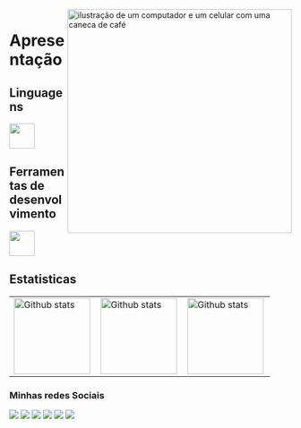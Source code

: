 <img src="https://github.com/CarlosRebeloo/CarlosRebeloo/assets/126520995/8738daef-1e8c-4a22-aa5b-2fa1b8571dee" alt="ilustração de um computador e um celular com uma caneca de café" min-width="500px" max-width="500px" width="400px" align="right">
<h1>Apresentação</h1>

## Linguagens
<p align="left">
  <a href="https://skillicons.dev">
    <img height="45em" src="https://skillicons.dev/icons?i=html,css,js,c,cs,react,angular,vue" />
  </a>
</p>

## Ferramentas de desenvolvimento
<p align="left">
  <a href="https://skillicons.dev">
    <img height="45em" src="https://skillicons.dev/icons?i=git,vscode,ps,figma,nodejs" />
  </a>
</p>

## Estatisticas
<table>
  <tr>
    <td>
      <img height="136em" align="left" src="https://github-readme-stats.vercel.app/api?username=CarlosRebelo&theme=dark&hide_border=false&include_all_commits=true&count_private=true" alt="Github stats"/>
    </td>
    <td>
      <img height="136em" align="left" src="https://github-readme-stats.vercel.app/api/top-langs/?username=CarlosRebelo&theme=dark&hide_border=false&include_all_commits=true&count_private=true&layout=compact" alt="Github stats"/>
    </td>
    <td>
      <img height="136em" align="left" src="https://github-readme-streak-stats.herokuapp.com/?user=CarlosRebelo&theme=dark&hide_border=false" alt="Github stats"/>
    </td>
  </tr>
</table>

<h3>Minhas redes Sociais</h3>
<div> 
  <a href="https://www.youtube.com/channel/UC_-uuuZbY0AAt9CViNzvc-Q" target="_blank"><img src="https://img.shields.io/badge/YouTube-FF0000?style=for-the-badge&logo=youtube&logoColor=white" target="_blank"></a>
  <a href="https://instagram.com" target="_blank"><img src="https://img.shields.io/badge/-Instagram-%23E4405F?style=for-the-badge&logo=instagram&logoColor=white" target="_blank"></a>
 	<a href="https://www.twitch.tv" target="_blank"><img src="https://img.shields.io/badge/Twitch-9146FF?style=for-the-badge&logo=twitch&logoColor=white" target="_blank"></a>
 <a href="https://discord.gg" target="_blank"><img src="https://img.shields.io/badge/Discord-7289DA?style=for-the-badge&logo=discord&logoColor=white" target="_blank"></a> 
  <a href = "rebelodaniel@gmail.com"><img src="https://img.shields.io/badge/-Gmail-%23333?style=for-the-badge&logo=gmail&logoColor=white" target="_blank"></a>
  <a href="https://www.linkedin.com" target="_blank"><img src="https://img.shields.io/badge/-LinkedIn-%230077B5?style=for-the-badge&logo=linkedin&logoColor=white" target="_blank"></a> 
  
</div>
